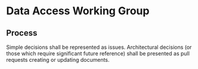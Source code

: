 # Data Access Working Group

## Process

Simple decisions shall be represented as issues.
Architectural decisions (or those which require significant future reference) shall be presented as pull requests creating or updating documents.
